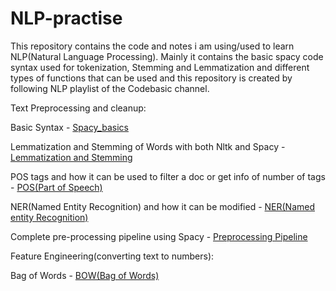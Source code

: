 # NLP-practise
This repository contains the code and notes i am using/used to learn NLP(Natural Language Processing).
Mainly it contains the basic spacy code syntax used for tokenization, Stemming and Lemmatization and different types of functions that can be used and this repository is created by following NLP playlist of the Codebasic channel.

Text Preprocessing and cleanup:

Basic Syntax - [Spacy_basics](https://github.com/Haarish-dev/NLP-practise/blob/main/Spacy_Basic_Tutorial.ipynb) 

Lemmatization and Stemming of Words with both Nltk and Spacy - [Lemmatization and Stemming](https://github.com/Haarish-dev/NLP-practise/blob/main/Lemmatization_and_Stemming.ipynb)

POS tags and how it can be used to filter a doc or get info of number of tags - [POS(Part of Speech)](https://github.com/Haarish-dev/NLP-practise/blob/main/POS(Part_of_Speech)_tagging.ipynb)

NER(Named Entity Recognition) and how it can be modified - [NER(Named entity Recognition)](https://github.com/Haarish-dev/NLP-practise/blob/main/NER(Named_Entity_Recognition).ipynb)

Complete pre-processing pipeline using Spacy - [Preprocessing Pipeline](https://github.com/Haarish-dev/NLP-practise/blob/main/Complete_Preprocessing_using_Spacy.ipynb)

Feature Engineering(converting text to numbers):

Bag of Words - [BOW(Bag of Words)](https://github.com/Haarish-dev/NLP-practise/blob/main/Bag_of_Words.ipynb)
